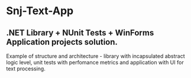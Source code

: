 # Snj-Text-App
## .NET Library + NUnit Tests + WinForms Application projects solution.
Example of structure and architecture - library with incapsulated abstract logic level, unit tests with perfomance metrics and application with UI for text processing.
